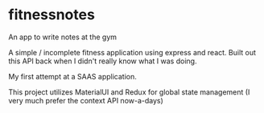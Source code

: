 # fitnessnotes
An app to write notes at the gym

A simple / incomplete fitness application using express and react.
Built out this API back when I didn't really know what I was doing.

My first attempt at a SAAS application. 

This project utilizes MaterialUI and Redux for global state management (I very much prefer the context API now-a-days)
